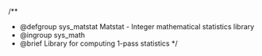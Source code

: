 /**
 * @defgroup    sys_matstat Matstat - Integer mathematical statistics library
 * @ingroup     sys_math
 * @brief       Library for computing 1-pass statistics
 */
